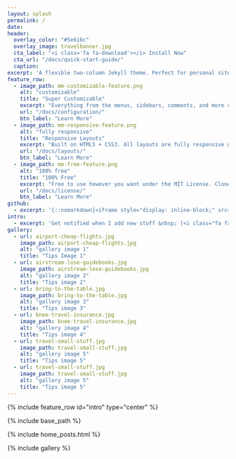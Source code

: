```yaml
---
layout: splash
permalink: /
date:
header:
  overlay_color: "#5e616c"
  overlay_image: travelbanner.jpg
  cta_label: "<i class='fa fa-download'></i> Install Now"
  cta_url: "/docs/quick-start-guide/"
  caption:
excerpt: 'A flexible two-column Jekyll theme. Perfect for personal sites, blogs, and portfolios hosted on GitHub or your own server.<br /> <small>Currently at Version 3.2.10</small><br /><br /> {::nomarkdown}<iframe style="display: inline-block;" src="https://ghbtns.com/github-btn.html?user=mmistakes&repo=minimal-mistakes&type=star&count=true&size=large" frameborder="0" scrolling="0" width="160px" height="30px"></iframe> <iframe style="display: inline-block;" src="https://ghbtns.com/github-btn.html?user=mmistakes&repo=minimal-mistakes&type=fork&count=true&size=large" frameborder="0" scrolling="0" width="158px" height="30px"></iframe>{:/nomarkdown}'
feature_row:
  - image_path: mm-customizable-feature.png
    alt: "customizable"
    title: "Super Customizable"
    excerpt: "Everything from the menus, sidebars, comments, and more can be configured or set with YAML Front Matter."
    url: "/docs/configuration/"
    btn_label: "Learn More"
  - image_path: mm-responsive-feature.png
    alt: "fully responsive"
    title: "Responsive Layouts"
    excerpt: "Built on HTML5 + CSS3. All layouts are fully responsive with helpers to augment your content."
    url: "/docs/layouts/"
    btn_label: "Learn More"
  - image_path: mm-free-feature.png
    alt: "100% free"
    title: "100% Free"
    excerpt: "Free to use however you want under the MIT License. Clone it, fork it, customize it, whatever!"
    url: "/docs/license/"
    btn_label: "Learn More"
github:
  - excerpt: '{::nomarkdown}<iframe style="display: inline-block;" src="https://ghbtns.com/github-btn.html?user=mmistakes&repo=minimal-mistakes&type=star&count=true&size=large" frameborder="0" scrolling="0" width="160px" height="30px"></iframe> <iframe style="display: inline-block;" src="https://ghbtns.com/github-btn.html?user=mmistakes&repo=minimal-mistakes&type=fork&count=true&size=large" frameborder="0" scrolling="0" width="158px" height="30px"></iframe>{:/nomarkdown}'
intro:
  - excerpt: 'Get notified when I add new stuff &nbsp; [<i class="fa fa-twitter"></i> @mmistakes](https://twitter.com/mmistakes){: .btn .btn--twitter}'
gallery:
  - url: airport-cheap-flights.jpg
    image_path: airport-cheap-flights.jpg
    alt: "gallery image 1"
    title: "Tips Image 1"
  - url: airstream-lose-guidebooks.jpg
    image_path: airstream-lose-guidebooks.jpg
    alt: "gallery image 2"
    title: "Tips image 2"
  - url: bring-to-the-table.jpg
    image_path: bring-to-the-table.jpg
    alt: "gallery image 3"
    title: "Tips image 3"
  - url: knee-travel-insurance.jpg
    image_path: knee-travel-insurance.jpg
    alt: "gallery image 4"
    title: "Tips image 4"
  - url: travel-small-stuff.jpg
    image_path: travel-small-stuff.jpg
    alt: "gallery image 5"
    title: "Tips image 5"
  - url: travel-small-stuff.jpg
    image_path: travel-small-stuff.jpg
    alt: "gallery image 5"
    title: "Tips image 5"
---
```


{% include feature_row id="intro" type="center" %}

{% include base_path %}

{% include home_posts.html %}

{% include gallery %}


